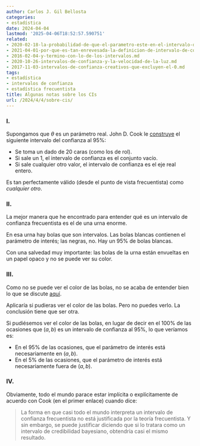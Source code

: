 ```yaml
---
author: Carlos J. Gil Bellosta
categories:
- estadística
date: 2024-04-04
lastmod: '2025-04-06T18:52:57.590751'
related:
- 2020-02-18-la-probabilidad-de-que-el-parametro-este-en-el-intervalo-de-confianza-es-95.md
- 2021-04-01-por-que-es-tan-enrevesada-la-definicion-de-intervalo-de-confianza.md
- 2016-02-04-y-termino-con-lo-de-los-intervalos.md
- 2020-10-26-intervalos-de-confianza-y-la-velocidad-de-la-luz.md
- 2017-11-03-intervalos-de-confianza-creativos-que-excluyen-el-0.md
tags:
- estadística
- intervalos de confianza
- estadística frecuentista
title: Algunas notas sobre los CIs
url: /2024/4/4/sobre-cis/
---
```


### I.

Supongamos que $\theta$ es un parámetro real. John D. Cook le [construye](https://www.johndcook.com/blog/2023/04/23/confidence-interval/)
el siguiente intervalo del confianza al 95%:
- Se toma un dado de 20 caras (como los de rol).
- Si sale un 1, el intervalo de confianza es el conjunto vacío.
- Si sale cualquier otro valor, el intervalo de confianza es el eje real entero.

Es tan perfectamente válido (desde el punto de vista frecuentista) como _cualquier otro_.


### II.

La mejor manera que he encontrado para entender qué es un intervalo de confianza frecuentista es el de una urna enorme.

En esa urna hay bolas que son intervalos. Las bolas blancas contienen el parámetro de interés; las negras, no. Hay un 95% de bolas blancas.

Con una salvedad muy importante: las bolas de la urna están envueltas en un papel opaco y no se puede ver su color.


### III.

Como no se puede ver el color de las bolas, no se acaba de entender bien lo que se discute
[aquí](https://statmodeling.stat.columbia.edu/2024/03/14/abraham-lincoln-and-confidence-intervals/).

Aplicaría si pudieras ver el color de las bolas. Pero no puedes verlo. La conclusión tiene que ser otra.

Si pudiésemos ver el color de las bolas, en lugar de decir en el 100% de las ocasiones que $(a,b)$ es un intervalo de confianza al 95%, lo que veríamos es:
- En el 95% de las ocasiones, que el parámetro de interés está necesariamente en $(a,b)$.
- En el 5% de las ocasiones, que el parámetro de interés está necesariamente fuera de $(a,b)$.


### IV.

Obviamente,  todo el mundo parace estar implícita o explícitamente de acuerdo con Cook (en el primer enlace) cuando dice:

> La forma en que casi todo el mundo interpreta un intervalo de confianza frecuentista no está justificada por la teoría frecuentista. Y sin embargo, se puede justificar diciendo que si lo tratara como un intervalo de credibilidad bayesiano, obtendría casi el mismo resultado.